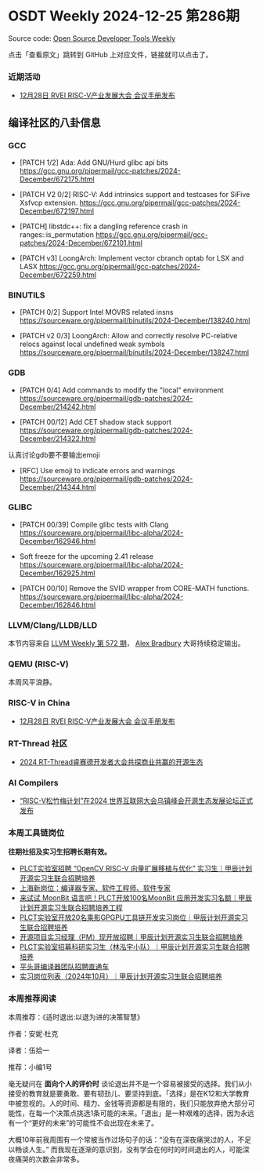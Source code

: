 # OSDT Weekly 2024-12-25 第286期

Source code: [Open Source Developer Tools Weekly](https://github.com/hellogcc/osdt-weekly)

点击「查看原文」跳转到 GitHub 上对应文件，链接就可以点击了。

### 近期活动

- [12月28日 RVEI RISC-V产业发展大会 会议手册发布](https://mp.weixin.qq.com/s/ueotMqEwMYnzrl7IZEQYaw)

## 编译社区的八卦信息

### GCC

- [PATCH 1/2] Ada: Add GNU/Hurd glibc api bits
    https://gcc.gnu.org/pipermail/gcc-patches/2024-December/672175.html

- [PATCH V2 0/2] RISC-V: Add intrinsics support and testcases for SiFive Xsfvcp extension.
    https://gcc.gnu.org/pipermail/gcc-patches/2024-December/672197.html

- [PATCH] libstdc++: fix a dangling reference crash in ranges::is_permutation
    https://gcc.gnu.org/pipermail/gcc-patches/2024-December/672101.html

- [PATCH v3] LoongArch: Implement vector cbranch optab for LSX and LASX
    https://gcc.gnu.org/pipermail/gcc-patches/2024-December/672259.html

### BINUTILS

- [PATCH 0/2] Support Intel MOVRS related insns
    https://sourceware.org/pipermail/binutils/2024-December/138240.html

- [PATCH v2 0/3] LoongArch: Allow and correctly resolve PC-relative relocs against local undefined weak symbols
    https://sourceware.org/pipermail/binutils/2024-December/138247.html

### GDB

- [PATCH 0/4] Add commands to modify the "local" environment
    https://sourceware.org/pipermail/gdb-patches/2024-December/214242.html

- [PATCH 00/12] Add CET shadow stack support
    https://sourceware.org/pipermail/gdb-patches/2024-December/214322.html

认真讨论gdb要不要输出emoji
- [RFC] Use emoji to indicate errors and warnings
    https://sourceware.org/pipermail/gdb-patches/2024-December/214344.html

### GLIBC

- [PATCH 00/39] Compile glibc tests with Clang
    https://sourceware.org/pipermail/libc-alpha/2024-December/162946.html

- Soft freeze for the upcoming 2.41 release
    https://sourceware.org/pipermail/libc-alpha/2024-December/162925.html

- [PATCH 00/10] Remove the SVID wrapper from CORE-MATH functions.
    https://sourceware.org/pipermail/libc-alpha/2024-December/162846.html

### LLVM/Clang/LLDB/LLD

本节内容来自 [LLVM Weekly 第 572 期](http://llvmweekly.org/issue/572)，
[Alex Bradbury](https://www.linkedin.com/in/alex-bradbury/) 大哥持续稳定输出。

### QEMU (RISC-V)

本周风平浪静。

### RISC-V in China

- [12月28日 RVEI RISC-V产业发展大会 会议手册发布](https://mp.weixin.qq.com/s/ueotMqEwMYnzrl7IZEQYaw)

### RT-Thread 社区

- [2024 RT-Thread睿赛德开发者大会共探商业共赢的开源生态](https://mp.weixin.qq.com/s/AC6_tcfc1xc_BzgeOvUeoQ)

### AI Compilers

- [“RISC-V松竹梅计划”在2024 世界互联网大会乌镇峰会开源生态发展论坛正式发布](https://mp.weixin.qq.com/s/-Z1j04-rYTqq8ujGuzmc9A)

### 本周工具链岗位

**往期社招及实习生招聘长期有效。**

- [PLCT实验室招聘 “OpenCV RISC-V 向量扩展移植与优化” 实习生｜甲辰计划开源实习生联合招聘培养](https://mp.weixin.qq.com/s/NSFIlymcfe_gJBmJXK0Zng)
- [上海新岗位：编译器专家、软件工程师、软件专家](https://mp.weixin.qq.com/s/pX2R3znrPCxdsOLVg9YVXA)
- [来试试 MoonBit 语言吧！PLCT开放100名MoonBit 应用开发实习名额｜甲辰计划开源实习生联合招聘培养工程](https://mp.weixin.qq.com/s/VUwXNvYzharpK6Aou4hssw)
- [PLCT实验室开放20名乘影GPGPU工具链开发实习岗位｜甲辰计划开源实习生联合招聘培养](https://mp.weixin.qq.com/s/DalDbZYiP2IFALvB2Wwb6w)
- [开源项目实习经理（PM）现开放招聘｜甲辰计划开源实习生联合招聘培养](https://mp.weixin.qq.com/s/9uIxvaMOVjsbcGjHbidvgg)
- [PLCT实验室招募科研实习生（林泓宇小队）｜甲辰计划开源实习生联合招聘培养](https://mp.weixin.qq.com/s/8XtWlfBF9RxUoUCHskQpPw)
- [平头哥编译器团队招聘直通车](https://mp.weixin.qq.com/s/fRFWolihmi05hTuBvI8u2g)
- [实习岗位列表（2024年10月）｜甲辰计划开源实习生联合招聘培养](https://mp.weixin.qq.com/s/UCcsvhw6Kxw3EQOd0JVlUg)

### 本周推荐阅读

本周推荐：《适时退出:以退为进的决策智慧》

作者：安妮·杜克

译者：伍拾一

推荐：小编1号

毫无疑问在 **面向个人的评价时** 谈论退出并不是一个容易被接受的选择。我们从小接受的教育就是要勇敢、要有韧劲儿、要坚持到底。「选择」是在K12和大学教育中被忽视的。人的时间、精力、金钱等资源都是有限的，我们只能放弃绝大部分可能性，在每一个决策点挑选1条可能的未来。「退出」是一种艰难的选择，因为永远有一个“更好的未来”的可能性不会出现在未来了。

大概10年前我周围有一个常被当作过场句子的话：“没有在深夜痛哭过的人，不足以畅谈人生。” 而我现在逐渐的意识到，没有学会在何时的时间退出的人，可能深夜痛哭的次数会非常多。
